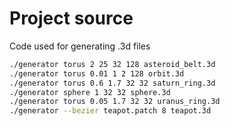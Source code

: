 # Project source

Code used for generating .3d files

```bash
./generator torus 2 25 32 128 asteroid_belt.3d
./generator torus 0.01 1 2 128 orbit.3d
./generator torus 0.6 1.7 32 32 saturn_ring.3d
./generator sphere 1 32 32 sphere.3d
./generator torus 0.05 1.7 32 32 uranus_ring.3d
./generator --bezier teapot.patch 8 teapot.3d
```
